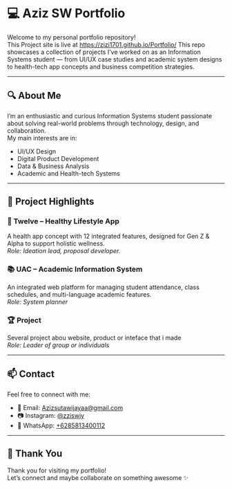 # 💻 Aziz SW Portfolio

Welcome to my personal portfolio repository!  
This Project site is live at https://zizi1701.github.io/Portfolio/
This repo showcases a collection of projects I’ve worked on as an Information Systems student — from UI/UX case studies and academic system designs to health-tech app concepts and business competition strategies.

---

## 🔍 About Me

I’m an enthusiastic and curious Information Systems student passionate about solving real-world problems through technology, design, and collaboration.  
My main interests are in:

- UI/UX Design  
- Digital Product Development  
- Data & Business Analysis  
- Academic and Health-tech Systems

---

## 📁 Project Highlights

### 🧠 Twelve – Healthy Lifestyle App  
A health app concept with 12 integrated features, designed for Gen Z & Alpha to support holistic wellness.  
*Role: Ideation lead, proposal developer.*

### 📚 UAC – Academic Information System  
An integrated web platform for managing student attendance, class schedules, and multi-language academic features.  
*Role: System planner*

### 🏆 Project 
Several project abou website, product or inteface that i made  
*Role: Leader of group or individuals*

---

## 📫 Contact

Feel free to connect with me:

- 📧 Email: Azizsutawijayaa@gmail.com 
- 📷 Instagram: [@zziswjy](https://instagram.com/zziswjy)
- 💬 WhatsApp: [+6285813400112](https://wa.me/6285813400112)

---

## 🌟 Thank You

Thank you for visiting my portfolio!  
Let’s connect and maybe collaborate on something awesome ✨
